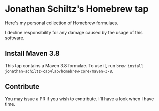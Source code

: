 # Jonathan Schiltz's Homebrew tap

Here's my personal collection of Homebrew formulaes.

I decline responsibility for any damage caused by the usage of this software.

## Install Maven 3.8

This tap contains a Maven 3.8 formulae.
To use it, run `brew install jonathan-schiltz-cap4lab/homebrew-core/maven-3-8`.

## Contribute

You may issue a PR if you wish to contribute. I'll have a look when I have time.
